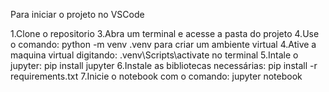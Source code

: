 Para iniciar o projeto no VSCode

1.Clone o repositorio
3.Abra um terminal e acesse a pasta do projeto
4.Use o comando: python -m venv .venv para criar um ambiente virtual
4.Ative a maquina virtual digitando: .venv\Scripts\activate no terminal
5.Intale o jupyter: pip install jupyter
6.Instale as bibliotecas necessárias: pip install -r requirements.txt
7.Inicie o notebook com o comando: jupyter notebook
